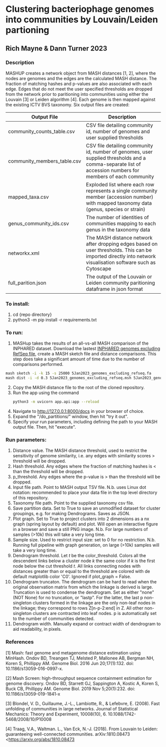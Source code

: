 # Clustering bacteriophage genomes into communities by Louvain/Leiden partioning
## Rich Mayne & Dann Turner 2023

### Description
MASHUP creates a network object from MASH distances [1, 2], where the nodes are genomes and the edges are the calculated MASH distance. The fraction of matching hashes and p-values are also associated with each edge. Edges that do not meet the user specified thresholds are dropped from the network prior to paritioning into communities using either the Louvain [3] or Leiden algorithm [4]. Each genome is then mapped against the existing ICTV BVS taxonomy. Six output files are created:

| Output File                                     | Description                                                  |
| ----------------------------------------------- | ------------------------------------------------------------ |
|community_counts_table.csv                       |CSV file detailing community id, number of genomes and user supplied thresholds|
|community_members_table.csv                      |CSV file detailing community id, number of genomes, user supplied thresholds and a comma-separate list of accession numbers for members of each community |
|mapped_taxa.csv                                  |Exploded list where each row represents a single community member (accession number) with mapped taxonomy data (genus, species or strain) |
|genus_community_ids.csv                          |The number of identities of communities mapping to each genus in the taxonomy data | 
|networkx.xml                                     |The MASH distance network after dropping edges based on user thresholds. This can be imported directly into network visualisation software such as Cytoscape |
|full_parition.json                       |The output of the Louvain or Leiden community paritioning dataframe in json format | 

### To install:
1. cd {repo directory}
1. python3 -m pip install -r requirements.txt

### To run:
1. MASHup takes the results of an all-vs-all MASH comparison of the INPHARED dataset.
Download the lastest [INPHARED genomes excluding RefSeq file](https://github.com/RyanCook94/inphared), create a MASH sketch file and distance comparisons. This step does take a significant amount of time due to the number of comparisons performed.
```bash
mash sketch -i -k 15 -s 25000 5Jan2023_genomes_excluding_refseq.fa
mash dist -i -d 0.3 5Jan2023_genomes_excluding_refseq.msh 5Jan2023_genomes_excluding_refseq.mash > 5Jan2023.d0.3.k15.s25000.tsv
```  
2. Copy the MASH distance file to the root of the cloned repository.
3. Run the app using the command
   ```bash
   python3 -m uvicorn app.api:app --reload
   ```
4. Navigate to http://127.0.0.1:8000/docs in your browser of choice.
5. Expand the "/do_partitions/" window, then hit "try it out".
6. Specify your run parameters, including defining the path to your MASH output file. Then, hit "execute".

### Run parameters:
1. Distance value. The MASH distance threshold, used to restrict the sensitivity of genome similarity, i.e. any edges with similarity scores > threshold will be dropped.
1. Hash threshold. Any edges where the fraction of matching hashes is < than the threshold will be dropped.
1. p_threshold. Any edges where the p-value is > than the threshold will be dropped. 
1. Input file path. Point to MASH output TSV file. N.b. uses Linux dot notation: recommended to place your data file in the top level directory of this repository.
1. Taxonomy file path. Point to the supplied taxonomy csv file. 
1. Save partition data. Set to True to save an unmodified dataset for cluster groupings, e.g. for making Dendrograms. Saves as JSON.
1. Plot graph. Set to True to project clusters into 2 dimensions as a nx graph (spring layout by default) and plot. Will open an interactive figure in a browser and save a still PNG image. N.b. For large numbers of samples (>10k) this will take a very long time.
1. Sample size. Used to restrict input size: set to 0 for no restriction. N.b. Running full pipeline with graph generation, on large (>10k) samples will take a very long time.
1. Dendrogram threshold. Let *t* be the color_threshold. Colors all the descendent links below a cluster node *k* the same color if *k* is the first node below the cut threshold *t*. All links connecting nodes with distances greater than or equal to the threshold are colored with de default matplotlib color 'C0'. Ignored if plot_graph = False.
1. Dendrogram truncaton. The dendrogram can be hard to read when the original observation matrix from which the linkage is derived is large. Truncation is used to condense the dendrogram. Set as either "none" (NOT None) for no truncation, or "lastp". For the latter, the last p non-singleton clusters formed in the linkage are the only non-leaf nodes in the linkage; they correspond to rows Z[n-p-2:end] in Z. All other non-singleton clusters are contracted into leaf nodes. p is automatically set to the number of communities detected.
1. Dendrogram width. Manually expand or contract width of dendrogram to aid readability, in pixels.

### References
[1] Mash: fast genome and metagenome distance estimation using MinHash. Ondov BD, Treangen TJ, Melsted P, Mallonee AB, Bergman NH, Koren S, Phillippy AM. Genome Biol. 2016 Jun 20;17(1):132. doi: 10.1186/s13059-016-0997-x. 

[2] Mash Screen: high-throughput sequence containment estimation for genome discovery.
Ondov BD, Starrett GJ, Sappington A, Kostic A, Koren S, Buck CB, Phillippy AM.
Genome Biol. 2019 Nov 5;20(1):232. doi: 10.1186/s13059-019-1841-x

[3] Blondel, V. D., Guillaume, J.-L., Lambiotte, R., & Lefebvre, E.
       (2008). Fast unfolding of communities in large networks. Journal of
       Statistical Mechanics: Theory and Experiment, 10008(10), 6.
       10.1088/1742-5468/2008/10/P10008

[4] Traag, V.A., Waltman. L., Van Eck, N.-J. (2018). From Louvain to
       Leiden: guaranteeing well-connected communities.
       arXiv:1810.08473 <https://arxiv.org/abs/1810.08473



